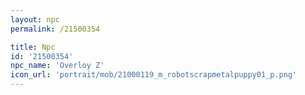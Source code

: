 ```yaml
---
layout: npc
permalink: /21500354

title: Npc
id: '21500354'
npc_name: 'Overloy Z'
icon_url: 'portrait/mob/21000119_m_robotscrapmetalpuppy01_p.png'
---
```

